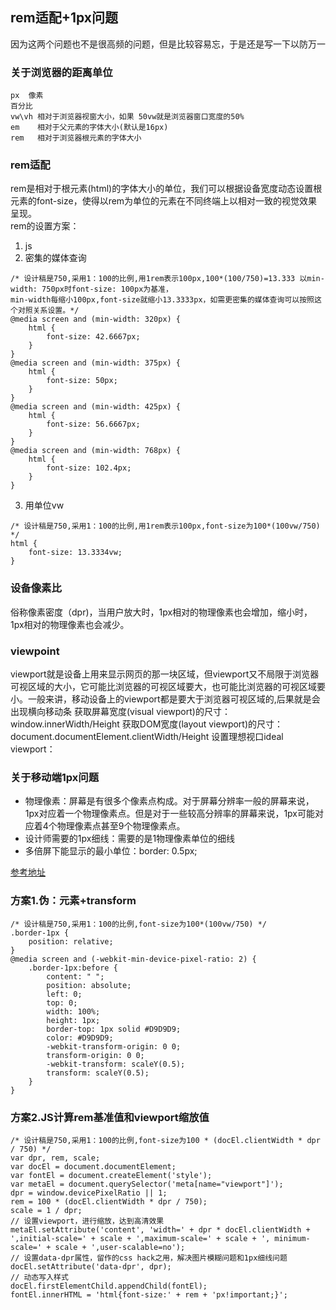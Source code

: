 ## rem适配+1px问题
因为这两个问题也不是很高频的问题，但是比较容易忘，于是还是写一下以防万一

### 关于浏览器的距离单位
    px  像素
    百分比  
    vw\vh 相对于浏览器视窗大小，如果 50vw就是浏览器窗口宽度的50%
    em    相对于父元素的字体大小(默认是16px)
    rem   相对于浏览器根元素的字体大小


### rem适配
rem是相对于根元素(html)的字体大小的单位，我们可以根据设备宽度动态设置根元素的font-size，使得以rem为单位的元素在不同终端上以相对一致的视觉效果呈现。   
rem的设置方案： 
1. js  
2. 密集的媒体查询 
```
/* 设计稿是750,采用1：100的比例,用1rem表示100px,100*(100/750)=13.333 以min-width: 750px时font-size: 100px为基准，
min-width每缩小100px,font-size就缩小13.3333px，如需更密集的媒体查询可以按照这个对照关系设置。*/
@media screen and (min-width: 320px) {
    html {
        font-size: 42.6667px;
    }
}
@media screen and (min-width: 375px) {
    html {
        font-size: 50px;
    }
}
@media screen and (min-width: 425px) {
    html {
        font-size: 56.6667px;
    }
}
@media screen and (min-width: 768px) {
    html {
        font-size: 102.4px;
    }
}
```
3. 用单位vw
```
/* 设计稿是750,采用1：100的比例,用1rem表示100px,font-size为100*(100vw/750) */
html {
    font-size: 13.3334vw;
}
```


### 设备像素比
俗称像素密度（dpr)，当用户放大时，1px相对的物理像素也会增加，缩小时，1px相对的物理像素也会减少。

### viewpoint
viewport就是设备上用来显示网页的那一块区域，但viewport又不局限于浏览器可视区域的大小，它可能比浏览器的可视区域要大，也可能比浏览器的可视区域要小。一般来讲，移动设备上的viewport都是要大于浏览器可视区域的,后果就是会出现横向移动条
获取屏幕宽度(visual viewport)的尺寸：window.innerWidth/Height
获取DOM宽度(layout viewport)的尺寸：document.documentElement.clientWidth/Height
设置理想视口ideal viewport：
<meta name="viewport" content="width=device-width, user-scalable=no, initial-scale=1.0, maximum-scale=1.0, minimum-scale=1.0">


### 关于移动端1px问题
- 物理像素：屏幕是有很多个像素点构成。对于屏幕分辨率一般的屏幕来说，1px对应着一个物理像素点。但是对于一些较高分辨率的屏幕来说，1px可能对应着4个物理像素点甚至9个物理像素点。
- 设计师需要的1px细线：需要的是1物理像素单位的细线
- 多倍屏下能显示的最小单位：border: 0.5px;


[参考地址](https://www.cnblogs.com/superlizhao/p/8729190.html)
### 方案1.伪：元素+transform
```
/* 设计稿是750,采用1：100的比例,font-size为100*(100vw/750) */
.border-1px {
    position: relative;
}
@media screen and (-webkit-min-device-pixel-ratio: 2) {
    .border-1px:before {
        content: " ";
        position: absolute;
        left: 0;
        top: 0;
        width: 100%;
        height: 1px;
        border-top: 1px solid #D9D9D9;
        color: #D9D9D9;
        -webkit-transform-origin: 0 0;
        transform-origin: 0 0;
        -webkit-transform: scaleY(0.5);
        transform: scaleY(0.5);
    }
}
```

### 方案2.JS计算rem基准值和viewport缩放值
```
/* 设计稿是750,采用1：100的比例,font-size为100 * (docEl.clientWidth * dpr / 750) */
var dpr, rem, scale;
var docEl = document.documentElement;
var fontEl = document.createElement('style');
var metaEl = document.querySelector('meta[name="viewport"]');
dpr = window.devicePixelRatio || 1;
rem = 100 * (docEl.clientWidth * dpr / 750);
scale = 1 / dpr;
// 设置viewport，进行缩放，达到高清效果
metaEl.setAttribute('content', 'width=' + dpr * docEl.clientWidth + ',initial-scale=' + scale + ',maximum-scale=' + scale + ', minimum-scale=' + scale + ',user-scalable=no');
// 设置data-dpr属性，留作的css hack之用，解决图片模糊问题和1px细线问题
docEl.setAttribute('data-dpr', dpr);
// 动态写入样式
docEl.firstElementChild.appendChild(fontEl);
fontEl.innerHTML = 'html{font-size:' + rem + 'px!important;}';
```